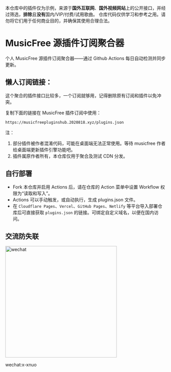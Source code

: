 本仓库中的插件仅为示例，来源于**国外互联网**、**国外视频网站**上的公开接口，并经过筛选，**排除**且**没有**国内/VIP/付费/试用歌曲。
仓库代码仅供学习和参考之用。请勿将它们用于任何商业目的，并确保其使用合理合法。

# MusicFree 源插件订阅聚合器

个人 MusicFree 源插件订阅聚合器——通过 Github Actions 每日自动检测并同步更新。

## 懒人订阅链接：

这个聚合的插件接口比较多，一个订阅就够用，记得删除原有订阅和插件以免冲突。

复制下面的链接在 MusicFree 插件订阅中使用：
```
https://musicfreepluginshub.2020818.xyz/plugins.json
```
注：

1. 部分插件被作者混淆代码，可能在桌面端无法正常使用。等待 musicfree 作者给桌面端更新插件引擎功能吧。
2. 插件属原作者所有，本仓库仅用于聚合及测试 CDN 分发。

## 自行部署

- Fork 本仓库并启用 Actions 后，请在仓库的 Action 菜单中设置 Workflow 权限为“读取和写入”。
- Actions 可以手动触发，或自动执行，生成 plugins.json 文件。
- 在 `Cloudflare Pages`、`Vercel`、`GitHub Pages`、`Netlify` 等平台导入部署仓库后可直接获取 `plugins.json` 的链接。可绑定自定义域名，以便在国内访问。

## 交流防失联
<img src="https://github.com/user-attachments/assets/0eadd1b1-ddae-4dbb-97ae-2f8bf3e2b57c" alt="wechat" width="350">

wechat:x-xnuo
